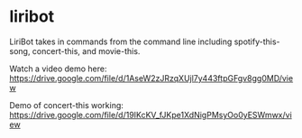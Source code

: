# liribot

LiriBot takes in commands from the command line including spotify-this-song, concert-this, and movie-this. 

Watch a video demo here: https://drive.google.com/file/d/1AseW2zJRzqXUjl7y443ftpGFgv8gg0MD/view

Demo of concert-this working: https://drive.google.com/file/d/19IKcKV_fJKpe1XdNigPMsyOo0yESWmwx/view

